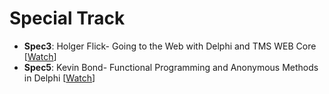 # Special Track

* **Spec3**: 	Holger Flick-		Going to the Web with Delphi and TMS WEB Core			[[Watch](https://youtu.be/b0EUAjT4TKw)]
* **Spec5**: 	Kevin Bond-		Functional Programming and Anonymous Methods in Delphi		[[Watch](https://youtu.be/8ozhf7hb5RQ)]
